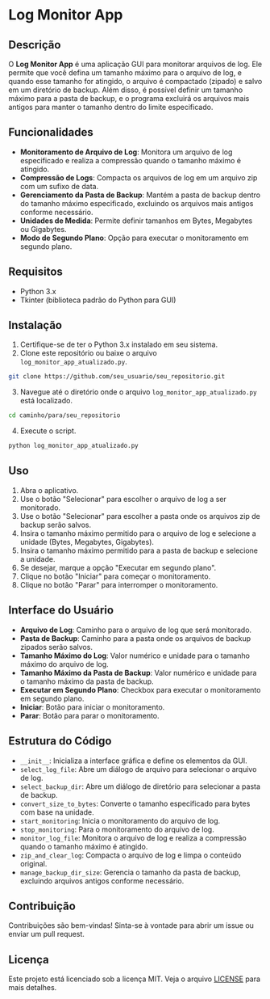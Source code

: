 # Log Monitor App

## Descrição

O **Log Monitor App** é uma aplicação GUI para monitorar arquivos de log. Ele permite que você defina um tamanho máximo para o arquivo de log, e quando esse tamanho for atingido, o arquivo é compactado (zipado) e salvo em um diretório de backup. Além disso, é possível definir um tamanho máximo para a pasta de backup, e o programa excluirá os arquivos mais antigos para manter o tamanho dentro do limite especificado.

## Funcionalidades

- **Monitoramento de Arquivo de Log**: Monitora um arquivo de log especificado e realiza a compressão quando o tamanho máximo é atingido.
- **Compressão de Logs**: Compacta os arquivos de log em um arquivo zip com um sufixo de data.
- **Gerenciamento da Pasta de Backup**: Mantém a pasta de backup dentro do tamanho máximo especificado, excluindo os arquivos mais antigos conforme necessário.
- **Unidades de Medida**: Permite definir tamanhos em Bytes, Megabytes ou Gigabytes.
- **Modo de Segundo Plano**: Opção para executar o monitoramento em segundo plano.

## Requisitos

- Python 3.x
- Tkinter (biblioteca padrão do Python para GUI)

## Instalação

1. Certifique-se de ter o Python 3.x instalado em seu sistema.
2. Clone este repositório ou baixe o arquivo `log_monitor_app_atualizado.py`.

```sh
git clone https://github.com/seu_usuario/seu_repositorio.git
```

3. Navegue até o diretório onde o arquivo `log_monitor_app_atualizado.py` está localizado.

```sh
cd caminho/para/seu_repositorio
```

4. Execute o script.

```sh
python log_monitor_app_atualizado.py
```

## Uso

1. Abra o aplicativo.
2. Use o botão "Selecionar" para escolher o arquivo de log a ser monitorado.
3. Use o botão "Selecionar" para escolher a pasta onde os arquivos zip de backup serão salvos.
4. Insira o tamanho máximo permitido para o arquivo de log e selecione a unidade (Bytes, Megabytes, Gigabytes).
5. Insira o tamanho máximo permitido para a pasta de backup e selecione a unidade.
6. Se desejar, marque a opção "Executar em segundo plano".
7. Clique no botão "Iniciar" para começar o monitoramento.
8. Clique no botão "Parar" para interromper o monitoramento.

## Interface do Usuário

- **Arquivo de Log**: Caminho para o arquivo de log que será monitorado.
- **Pasta de Backup**: Caminho para a pasta onde os arquivos de backup zipados serão salvos.
- **Tamanho Máximo do Log**: Valor numérico e unidade para o tamanho máximo do arquivo de log.
- **Tamanho Máximo da Pasta de Backup**: Valor numérico e unidade para o tamanho máximo da pasta de backup.
- **Executar em Segundo Plano**: Checkbox para executar o monitoramento em segundo plano.
- **Iniciar**: Botão para iniciar o monitoramento.
- **Parar**: Botão para parar o monitoramento.

## Estrutura do Código

- `__init__`: Inicializa a interface gráfica e define os elementos da GUI.
- `select_log_file`: Abre um diálogo de arquivo para selecionar o arquivo de log.
- `select_backup_dir`: Abre um diálogo de diretório para selecionar a pasta de backup.
- `convert_size_to_bytes`: Converte o tamanho especificado para bytes com base na unidade.
- `start_monitoring`: Inicia o monitoramento do arquivo de log.
- `stop_monitoring`: Para o monitoramento do arquivo de log.
- `monitor_log_file`: Monitora o arquivo de log e realiza a compressão quando o tamanho máximo é atingido.
- `zip_and_clear_log`: Compacta o arquivo de log e limpa o conteúdo original.
- `manage_backup_dir_size`: Gerencia o tamanho da pasta de backup, excluindo arquivos antigos conforme necessário.

## Contribuição

Contribuições são bem-vindas! Sinta-se à vontade para abrir um issue ou enviar um pull request.

## Licença

Este projeto está licenciado sob a licença MIT. Veja o arquivo [LICENSE](LICENSE) para mais detalhes.
